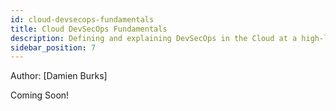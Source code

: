 ```yaml
---
id: cloud-devsecops-fundamentals
title: Cloud DevSecOps Fundamentals
description: Defining and explaining DevSecOps in the Cloud at a high-level
sidebar_position: 7
---
```


Author: [Damien Burks]

Coming Soon!
